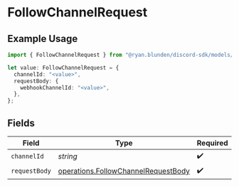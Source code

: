 # FollowChannelRequest

## Example Usage

```typescript
import { FollowChannelRequest } from "@ryan.blunden/discord-sdk/models/operations";

let value: FollowChannelRequest = {
  channelId: "<value>",
  requestBody: {
    webhookChannelId: "<value>",
  },
};
```

## Fields

| Field                                                                                      | Type                                                                                       | Required                                                                                   | Description                                                                                |
| ------------------------------------------------------------------------------------------ | ------------------------------------------------------------------------------------------ | ------------------------------------------------------------------------------------------ | ------------------------------------------------------------------------------------------ |
| `channelId`                                                                                | *string*                                                                                   | :heavy_check_mark:                                                                         | N/A                                                                                        |
| `requestBody`                                                                              | [operations.FollowChannelRequestBody](../../models/operations/followchannelrequestbody.md) | :heavy_check_mark:                                                                         | N/A                                                                                        |
